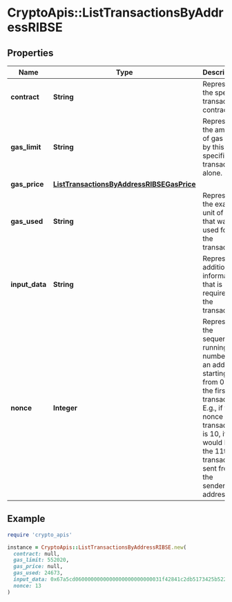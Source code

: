 # CryptoApis::ListTransactionsByAddressRIBSE

## Properties

| Name | Type | Description | Notes |
| ---- | ---- | ----------- | ----- |
| **contract** | **String** | Represents the specific transaction contract. |  |
| **gas_limit** | **String** | Represents the amount of gas used by this specific transaction alone. |  |
| **gas_price** | [**ListTransactionsByAddressRIBSEGasPrice**](ListTransactionsByAddressRIBSEGasPrice.md) |  |  |
| **gas_used** | **String** | Represents the exact unit of gas that was used for the transaction. |  |
| **input_data** | **String** | Represents additional information that is required for the transaction. |  |
| **nonce** | **Integer** | Represents the sequential running number for an address, starting from 0 for the first transaction. E.g., if the nonce of a transaction is 10, it would be the 11th transaction sent from the sender&#39;s address. |  |

## Example

```ruby
require 'crypto_apis'

instance = CryptoApis::ListTransactionsByAddressRIBSE.new(
  contract: null,
  gas_limit: 552020,
  gas_price: null,
  gas_used: 24673,
  input_data: 0x67a5cd0600000000000000000000000031f42841c2db5173425b5223809cf3a38fede360,
  nonce: 13
)
```

